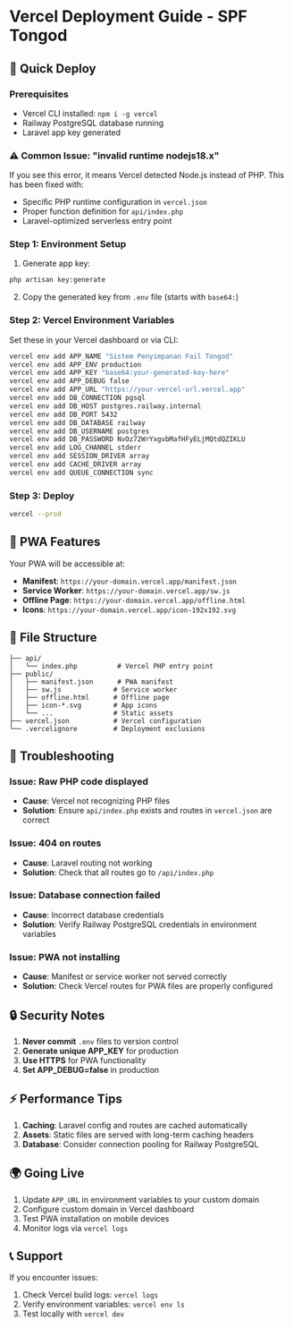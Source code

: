 # Vercel Deployment Guide - SPF Tongod

## 🚀 Quick Deploy

### Prerequisites
- Vercel CLI installed: `npm i -g vercel`
- Railway PostgreSQL database running
- Laravel app key generated

### ⚠️ Common Issue: "invalid runtime nodejs18.x" 
If you see this error, it means Vercel detected Node.js instead of PHP. This has been fixed with:
- Specific PHP runtime configuration in `vercel.json`
- Proper function definition for `api/index.php`
- Laravel-optimized serverless entry point

### Step 1: Environment Setup
1. Generate app key:
```bash
php artisan key:generate
```

2. Copy the generated key from `.env` file (starts with `base64:`)

### Step 2: Vercel Environment Variables
Set these in your Vercel dashboard or via CLI:

```bash
vercel env add APP_NAME "Sistem Penyimpanan Fail Tongod"
vercel env add APP_ENV production
vercel env add APP_KEY "base64:your-generated-key-here"
vercel env add APP_DEBUG false
vercel env add APP_URL "https://your-vercel-url.vercel.app"
vercel env add DB_CONNECTION pgsql
vercel env add DB_HOST postgres.railway.internal
vercel env add DB_PORT 5432
vercel env add DB_DATABASE railway
vercel env add DB_USERNAME postgres
vercel env add DB_PASSWORD NvOz72WrYxgvbMafHFyELjMQtdQZIKLU
vercel env add LOG_CHANNEL stderr
vercel env add SESSION_DRIVER array
vercel env add CACHE_DRIVER array
vercel env add QUEUE_CONNECTION sync
```

### Step 3: Deploy
```bash
vercel --prod
```

## 📱 PWA Features

Your PWA will be accessible at:
- **Manifest**: `https://your-domain.vercel.app/manifest.json`
- **Service Worker**: `https://your-domain.vercel.app/sw.js`
- **Offline Page**: `https://your-domain.vercel.app/offline.html`
- **Icons**: `https://your-domain.vercel.app/icon-192x192.svg`

## 🔧 File Structure

```
├── api/
│   └── index.php          # Vercel PHP entry point
├── public/
│   ├── manifest.json      # PWA manifest
│   ├── sw.js             # Service worker
│   ├── offline.html      # Offline page
│   ├── icon-*.svg        # App icons
│   └── ...               # Static assets
├── vercel.json           # Vercel configuration
└── .vercelignore         # Deployment exclusions
```

## 🐛 Troubleshooting

### Issue: Raw PHP code displayed
- **Cause**: Vercel not recognizing PHP files
- **Solution**: Ensure `api/index.php` exists and routes in `vercel.json` are correct

### Issue: 404 on routes
- **Cause**: Laravel routing not working
- **Solution**: Check that all routes go to `/api/index.php`

### Issue: Database connection failed
- **Cause**: Incorrect database credentials
- **Solution**: Verify Railway PostgreSQL credentials in environment variables

### Issue: PWA not installing
- **Cause**: Manifest or service worker not served correctly
- **Solution**: Check Vercel routes for PWA files are properly configured

## 🔒 Security Notes

1. **Never commit** `.env` files to version control
2. **Generate unique APP_KEY** for production
3. **Use HTTPS** for PWA functionality
4. **Set APP_DEBUG=false** in production

## ⚡ Performance Tips

1. **Caching**: Laravel config and routes are cached automatically
2. **Assets**: Static files are served with long-term caching headers
3. **Database**: Consider connection pooling for Railway PostgreSQL

## 🌍 Going Live

1. Update `APP_URL` in environment variables to your custom domain
2. Configure custom domain in Vercel dashboard
3. Test PWA installation on mobile devices
4. Monitor logs via `vercel logs`

## 📞 Support

If you encounter issues:
1. Check Vercel build logs: `vercel logs`
2. Verify environment variables: `vercel env ls`
3. Test locally with `vercel dev`